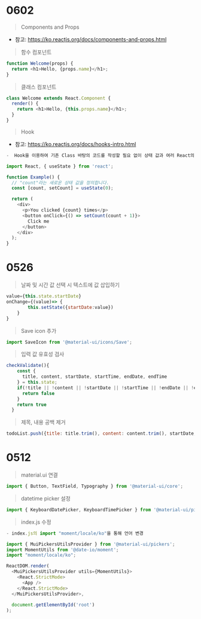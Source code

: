 # 0602
> Components and Props
- 참고: https://ko.reactjs.org/docs/components-and-props.html
> 함수 컴포넌트
```js
function Welcome(props) {
  return <h1>Hello, {props.name}</h1>;
}
```
> 클래스 컴포넌트
```js
class Welcome extends React.Component {
  render() {
    return <h1>Hello, {this.props.name}</h1>;
  }
}
```
> Hook
- 참고: https://ko.reactjs.org/docs/hooks-intro.html
```js
-  Hook을 이용하여 기존 Class 바탕의 코드를 작성할 필요 없이 상태 값과 여러 React의 기능을 사용 가능

import React, { useState } from 'react';

function Example() {
  // "count"라는 새로운 상태 값을 정의합니다.
  const [count, setCount] = useState(0);

  return (
    <div>
      <p>You clicked {count} times</p>
      <button onClick={() => setCount(count + 1)}>
        Click me
      </button>
    </div>
  );
}
```

# 0526 
> 날짜 및 시간 값 선택 시 텍스트에 값 삽입하기
```js
value={this.state.startDate}
onChange={(value)=> {
        this.setState({startDate:value})
    }
}
```
> Save icon 추가
```js
import SaveIcon from '@material-ui/icons/Save';
```
> 입력 값 유효성 검사
```js
checkValidate(){
    const {
      title, content, startDate, startTime, endDate, endTime
    } = this.state;
    if(!title || !content || !startDate || !startTime || !endDate || !endTime){
      return false
    }
    return true
  }
```
> 제목, 내용 공백 제거
```js
todoList.push({title: title.trim(), content: content.trim(), startDate, startTime, endDate, endTime});
```
# 0512
> material.ui 연결
```js
import { Button, TextField, Typography } from '@material-ui/core';
```
> datetime picker 설정
```js
import { KeyboardDatePicker, KeyboardTimePicker } from '@material-ui/pickers';
```
> index.js 수정
```js
- index.js의 import "moment/locale/ko"을 통해 언어 변경

import { MuiPickersUtilsProvider } from '@material-ui/pickers';
import MomentUtils from '@date-io/moment';
import "moment/locale/ko";

ReactDOM.render(
  <MuiPickersUtilsProvider utils={MomentUtils}>
    <React.StrictMode>
      <App />
    </React.StrictMode>
  </MuiPickersUtilsProvider>,
  
  document.getElementById('root')
);
```
<!-- # Getting Started with Create React App

This project was bootstrapped with [Create React App](https://github.com/facebook/create-react-app).

## Available Scripts

In the project directory, you can run:

### `yarn start`

Runs the app in the development mode.\
Open [http://localhost:3000](http://localhost:3000) to view it in the browser.

The page will reload if you make edits.\
You will also see any lint errors in the console.

### `yarn test`

Launches the test runner in the interactive watch mode.\
See the section about [running tests](https://facebook.github.io/create-react-app/docs/running-tests) for more information.

### `yarn build`

Builds the app for production to the `build` folder.\
It correctly bundles React in production mode and optimizes the build for the best performance.

The build is minified and the filenames include the hashes.\
Your app is ready to be deployed!

See the section about [deployment](https://facebook.github.io/create-react-app/docs/deployment) for more information.

### `yarn eject`

**Note: this is a one-way operation. Once you `eject`, you can’t go back!**

If you aren’t satisfied with the build tool and configuration choices, you can `eject` at any time. This command will remove the single build dependency from your project.

Instead, it will copy all the configuration files and the transitive dependencies (webpack, Babel, ESLint, etc) right into your project so you have full control over them. All of the commands except `eject` will still work, but they will point to the copied scripts so you can tweak them. At this point you’re on your own.

You don’t have to ever use `eject`. The curated feature set is suitable for small and middle deployments, and you shouldn’t feel obligated to use this feature. However we understand that this tool wouldn’t be useful if you couldn’t customize it when you are ready for it.

## Learn More

You can learn more in the [Create React App documentation](https://facebook.github.io/create-react-app/docs/getting-started).

To learn React, check out the [React documentation](https://reactjs.org/).

### Code Splitting

This section has moved here: [https://facebook.github.io/create-react-app/docs/code-splitting](https://facebook.github.io/create-react-app/docs/code-splitting)

### Analyzing the Bundle Size

This section has moved here: [https://facebook.github.io/create-react-app/docs/analyzing-the-bundle-size](https://facebook.github.io/create-react-app/docs/analyzing-the-bundle-size)

### Making a Progressive Web App

This section has moved here: [https://facebook.github.io/create-react-app/docs/making-a-progressive-web-app](https://facebook.github.io/create-react-app/docs/making-a-progressive-web-app)

### Advanced Configuration

This section has moved here: [https://facebook.github.io/create-react-app/docs/advanced-configuration](https://facebook.github.io/create-react-app/docs/advanced-configuration)

### Deployment

This section has moved here: [https://facebook.github.io/create-react-app/docs/deployment](https://facebook.github.io/create-react-app/docs/deployment)

### `yarn build` fails to minify

This section has moved here: [https://facebook.github.io/create-react-app/docs/troubleshooting#npm-run-build-fails-to-minify](https://facebook.github.io/create-react-app/docs/troubleshooting#npm-run-build-fails-to-minify) -->
